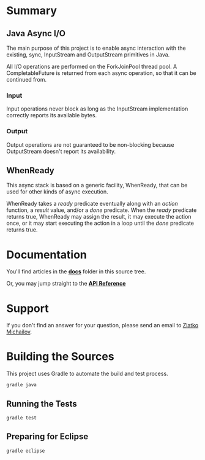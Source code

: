 # Summary
## Java Async I/O
The main purpose of this project is to enable async interaction with the existing, sync, InputStream and OutputStream primitives in Java.

All I/O operations are performed on the ForkJoinPool thread pool. 
A CompletableFuture is returned from each async operation, so that it can be continued from.

### Input
Input operations never block as long as the InputStream implementation correctly reports its available bytes. 

### Output
Output operations are not guaranteed to be non-blocking because OutputStream doesn't report its availability.

## WhenReady
This async stack is based on a generic facility, WhenReady, that can be used for other kinds of async execution.

WhenReady takes a *ready* predicate eventually along with an *action* function, a *result* value, and/or a *done* predicate.
When the *ready* predicate returns true, WhenReady may assign the result, it may execute the action once, or it may start executing 
the action in a loop until the *done* predicate returns true.


# Documentation
You'll find articles in the **[docs](docs)** folder in this source tree.

Or, you may jump straight to the **[API Reference](http://zlatko-michailov.github.io/async-io/docs/javadoc/)**


# Support
If you don't find an answer for your question, please send an email to [Zlatko Michailov](mailto:zlatko+asyncio@michailov.org).
 

# Building the Sources
This project uses Gradle to automate the build and test process.

    gradle java
    
## Running the Tests
    gradle test

## Preparing for Eclipse
    gradle eclipse

    
